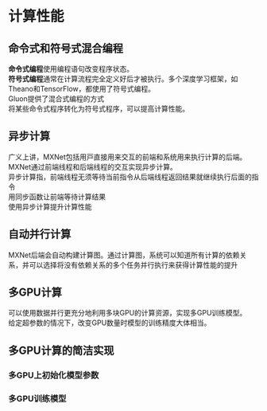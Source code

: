 # 计算性能
## 命令式和符号式混合编程
**命令式编程**使⽤编程语句改变程序状态。  
**符号式编程**通常在计算流程完全定义好后才被执⾏。多个深度学习框架，如Theano和TensorFlow，都使⽤了符号式编程。  
Gluon提供了混合式编程的⽅式  
将某些命令式程序转化为符号式程序，可以提高计算性能。  
## 异步计算
⼴义上讲，MXNet包括⽤⼾直接⽤来交互的前端和系统⽤来执⾏计算的后端。  
MXNet通过前端线程和后端线程的交互实现异步计算。  
异步计算指，前端线程⽆须等待当前指令从后端线程返回结果就继续执⾏后⾯的指令  
⽤同步函数让前端等待计算结果  
使⽤异步计算提升计算性能  
## ⾃动并⾏计算
MXNet后端会⾃动构建计算图。通过计算图，系统可以知道所有计算的依赖关系，并可以选择将没有依赖关系的多个任务并⾏执⾏来获得计算性能的提升  
## 多GPU计算
可以使⽤数据并⾏更充分地利⽤多块GPU的计算资源，实现多GPU训练模型。  
给定超参数的情况下，改变GPU数量时模型的训练精度⼤体相当。  
## 多GPU计算的简洁实现
### 多GPU上初始化模型参数
### 多GPU训练模型
